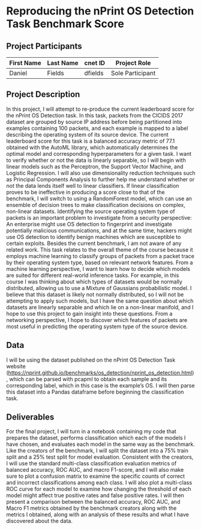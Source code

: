 # Reproducing the nPrint OS Detection Task Benchmark Score

## Project Participants

| First Name | Last Name | cnet ID | Project Role |
|-------------|------------|---------|---------------|
| Daniel | Fields | dfields | Sole Participant |

## Project Description

In this project, I will attempt to re-produce the current leaderboard score for the nPrint OS Detection task. In this task, packets from the CICIDS 2017 dataset are grouped by source IP address before being partitioned into examples containing 100 packets, and each example is mapped to a label describing the operating system of its source device. The current leaderboard score for this task is a balanced accuracy metric of 77.1 obtained with the AutoML library, which automatically determines the optimal model and corresponding hyperparameters for a given task. I want to verify whether or not the data is linearly separable, so I will begin with linear models such as the Perceptron, the Support Vector Machine, and Logistic Regression. I will also use dimensionality reduction techniques such as Principal Components Analysis to further help me understand whether or not the data lends itself well to linear classifiers. If linear classification proves to be ineffective in producing a score close to that of the benchmark, I will switch to using a RandomForest model, which can use an ensemble of decision trees to make classification decisions on complex, non-linear datasets. Identifying the source operating system type of packets is an important problem to investigate from a security perspective: An enterprise might use OS detection to fingerprint and investigate potentially malicious communications, and at the same time, hackers might use OS detection to identify benign machines which are susceptible to certain exploits. Besides the current benchmark, I am not aware of any related work. This task relates to the overall theme of the course because it employs machine learning to classify groups of packets from a packet trace by their operating system type,  based on relevant network features. From a machine learning perspective, I want to learn how to decide which models are suited for different real-world inference tasks. For example, in this course I was thinking about which types of datasets would be normally distributed, allowing us to use a Mixture of Gaussians probabilistic model. I believe that this dataset is likely not normally distributed, so I will not be attempting to apply such models, but I have the same question about which datasets are linearly separable and which lie on a non-linear manifold, and I hope to use this project to gain insight into these questions. From a networking perspective, I hope to discover which features of packets are most useful in predicting the operating system type of the source device.

## Data

I will be using the dataset published on the nPrint OS Detection Task website (https://nprint.github.io/benchmarks/os_detection/nprint_os_detection.html), which can be parsed with pcapml to obtain each sample and its corresponding label, which in this case is the example’s OS. I will then parse this dataset into a Pandas dataframe before beginning the classification task.

## Deliverables

For the final project, I will turn in a notebook containing my code that prepares 
the dataset, performs classification which each of the models I have chosen, and
evaluates each model in the same way as the benchmark. Like the creators of the benchmark, I will split the dataset into a 75% train split and a 25% test split for model evaluation. Consistent with the creators, I will use the standard multi-class classification evaluation metrics of balanced accuracy, ROC AUC, and macro F1-score, and I will also make sure to plot a confusion matrix to examine the specific counts of correct and incorrect classifications among each class. I will also plot a multi-class ROC curve for each model to examine how changing the threshold of each model might affect true positive rates and false positive rates. I will then present a comparison between the balanced accuracy, ROC AUC, and Macro F1 metrics obtained by the benchmark creators along with the metrics I obtained, along with an analysis of these results and what I have discovered about the data.


  

